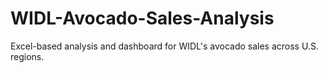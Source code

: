 # WIDL-Avocado-Sales-Analysis
Excel-based analysis and dashboard for WIDL's avocado sales across U.S. regions.
